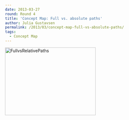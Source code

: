 ```yaml
---
date: 2013-03-27
round: Round 4
title: 'Concept Map: Full vs. absolute paths'
author: Julia Gustavsen
permalink: /2013/03/concept-map-full-vs-absolute-paths/
tags:
  - Concept Map
---
```

[<img class="alignnone size-medium wp-image-1962" alt="FullvsRelativePaths" src="/training-course/uploads/2013/03/FullvsRelativePaths-300x225.png" width="300" height="225" />][1]

 [1]: /training-course/uploads/2013/03/FullvsRelativePaths.png
